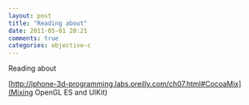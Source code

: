 ```yaml
---
layout: post
title: "Reading about"
date: 2011-05-01 20:21
comments: true
categories: objective-c
---
```


Reading about 

[http://iphone-3d-programming.labs.oreilly.com/ch07.html#CocoaMix](Mixing OpenGL ES and UIKit)

